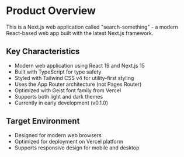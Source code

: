 # Product Overview

This is a Next.js web application called "search-something" - a modern React-based web app built with the latest Next.js framework.

## Key Characteristics
- Modern web application using React 19 and Next.js 15
- Built with TypeScript for type safety
- Styled with Tailwind CSS v4 for utility-first styling
- Uses the App Router architecture (not Pages Router)
- Optimized with Geist font family from Vercel
- Supports both light and dark themes
- Currently in early development (v0.1.0)

## Target Environment
- Designed for modern web browsers
- Optimized for deployment on Vercel platform
- Supports responsive design for mobile and desktop